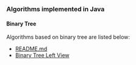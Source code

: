 <h3>Algorithms implemented in Java</h3>
<h4>Binary Tree</h4>
<p>Algorithms based on binary tree are listed below:</p>
<ul>
  <li>
    <a href="README.md">
     README.md
    </a>
  </li>
  <li>
  	<a href="/src/main/java/com/learn/algorithms/BinaryTreeLeftView.java">
      Binary Tree Left View
    </a>
  </li>
</ul>

